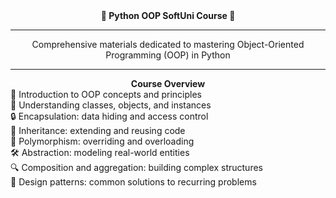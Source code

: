 <div align="center">
  <strong>🐍 Python OOP SoftUni Course 🐍</strong>
</div>

---

<div align="center">
  Comprehensive materials dedicated to mastering Object-Oriented Programming (OOP) in Python
</div>

---

<div align="center">
  <strong>Course Overview</strong>
</div>

<div style="text-align: left;">
  <div>📘 Introduction to OOP concepts and principles</div>
  <div>🔧 Understanding classes, objects, and instances</div>
  <div>🔒 Encapsulation: data hiding and access control</div>
  <div>🔗 Inheritance: extending and reusing code</div>
  <div>🔄 Polymorphism: overriding and overloading</div>
  <div>🛠 Abstraction: modeling real-world entities</div>
  <div>🔍 Composition and aggregation: building complex structures</div>
  <div>📐 Design patterns: common solutions to recurring problems</div>
</div>
